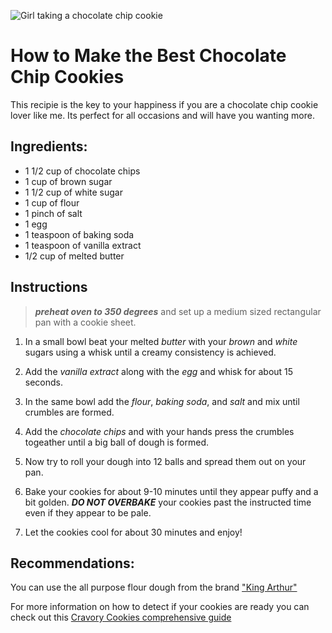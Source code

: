 ![Girl taking a chocolate chip cookie](https://media.istockphoto.com/id/2152114129/photo/a-girl-is-peeping-at-an-appetizing-stack-of-freshly-baked-chocolate-cookies-on-the-table.webp?a=1&b=1&s=612x612&w=0&k=20&c=Ouf0GQPsgkV-lQMLMIMKInEaWxuFX2cmJtV0VLbxQW0=)
# How to Make the Best Chocolate Chip Cookies
This recipie is the key to your happiness if you are a chocolate chip cookie lover like me. Its perfect for all occasions and will have you wanting more. 
## **Ingredients**:
+ 1 1/2 cup of chocolate chips 
+ 1 cup of brown sugar 
+ 1 1/2 cup of white sugar
+ 1 cup of flour 
+ 1 pinch of salt 
+ 1 egg
+ 1 teaspoon of baking soda
+ 1 teaspoon of vanilla extract
+ 1/2 cup of melted butter
## Instructions
>***preheat oven to 350 degrees*** 
and set up a medium sized rectangular pan with a cookie sheet. 
1.  In a small bowl beat your melted *butter* with your *brown* and *white* sugars using a whisk until a creamy consistency is achieved. 

2. Add the *vanilla extract* along with the *egg* and whisk for about 15 seconds.

3. In the same bowl add the *flour*, *baking soda*, and *salt* and mix until crumbles are formed. 

4. Add the *chocolate chips* and with your hands press the crumbles togeather until a big ball of dough is formed. 

5. Now try to roll your dough into 12 balls and spread them out on your pan. 

6. Bake your cookies for about 9-10 minutes until they appear puffy and a bit golden. ***DO NOT OVERBAKE*** your cookies past the instructed time even if they appear to be pale. 
7. Let the cookies cool for about 30 minutes and enjoy!

## Recommendations:
You  can use the all purpose flour dough from the brand ["King Arthur"](https://www.target.com/p/king-arthur-flour-unbleached-all-purpose-flour-5lbs/-/A-14777928?ref=tgt_adv_xsp&AFID=google&fndsrc=tgtao&DFA=71700000108264769&CPNG=PLA_Bakery%2BDeli_Priority%2BShopping_Local%7CBakery%2BDeli_Ecomm_Food_Bev&adgroup=Bakery%2BDeli_Priority+TCINs&LID=700000001170770pgs&LNM=PRODUCT_GROUP&network=g&device=c&location=9004317&targetid=pla-1681397858591&gad_source=1&gclid=CjwKCAjw3P-2BhAEEiwA3yPhwCJkevgWRWn0w9yrIFKVsi1NvuP8-KCD-B5j8mOU-3HOfLKvG2v3aRoCqHQQAvD_BwE&gclsrc=aw.ds)

For more information on how to detect if your cookies are ready you can check out this [Cravory Cookies comprehensive guide](https://thecravory.com/blogs/the-cookie-corner/how-to-know-when-cookies-are-done#:~:text=The%20cookies%20are%20firmly%20set,be%20moist%20or%20mushy%20anymore.)